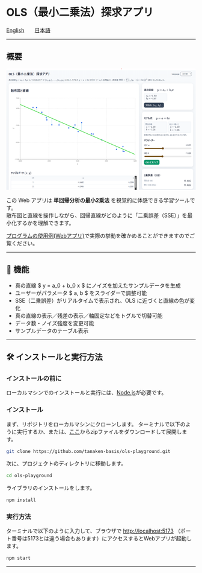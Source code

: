 # OLS（最小二乗法）探求アプリ

[English](README_en.md) &nbsp;&nbsp;&nbsp;&nbsp;&nbsp; [日本語](README_ja.md)

---

## 概要

[![example of ols-playground](img/ols-playground_example_ja.png)](https://tanaken-basis.github.io/ols-playground/)

この Web アプリは **単回帰分析の最小2乗法** を視覚的に体感できる学習ツールです。  
散布図と直線を操作しながら、回帰直線がどのように「二乗誤差（SSE）」を最小化するかを理解できます。  

[プログラムの使用例(Webアプリ)](https://tanaken-basis.github.io/ols-playground/)で実際の挙動を確かめることができますのでご覧ください。

---

## 🚀 機能
- 真の直線 $ y = a_0 + b_0 x $ にノイズを加えたサンプルデータを生成
- ユーザーがパラメータ $ a, b $ をスライダーで調整可能
- SSE（二乗誤差）がリアルタイムで表示され、OLS に近づくと直線の色が変化
- 真の直線の表示／残差の表示／軸固定などをトグルで切替可能
- データ数・ノイズ強度を変更可能
- サンプルデータのテーブル表示

---

## 🛠️ インストールと実行方法

### インストールの前に

ローカルマシンでのインストールと実行には、[Node.js](https://nodejs.org/)が必要です。

### インストール

まず、リポジトリをローカルマシンにクローンします。
ターミナルで以下のように実行するか、または、[ここ](https://github.com/tanaken-basis/ols-playground)からzipファイルをダウンロードして展開します。
```sh
git clone https://github.com/tanaken-basis/ols-playground.git
```

次に、プロジェクトのディレクトリに移動します。
```sh
cd ols-playground
```

ライブラリのインストールをします。
```sh
npm install
```

### 実行方法

ターミナルで以下のように入力して、ブラウザで [http://localhost:5173](http://localhost:5173) （ポート番号は5173とは違う場合もあります）にアクセスするとWebアプリが起動します。
```sh
npm start
```

---